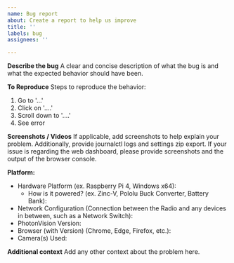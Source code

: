 ```yaml
---
name: Bug report
about: Create a report to help us improve
title: ''
labels: bug
assignees: ''

---
```


**Describe the bug**
A clear and concise description of what the bug is and what the expected behavior should have been.

**To Reproduce**
Steps to reproduce the behavior:
1. Go to '...'
2. Click on '....'
3. Scroll down to '....'
4. See error

**Screenshots / Videos**
If applicable, add screenshots to help explain your problem. Additionally, provide journalctl logs and settings zip export. If your issue is regarding the web dashboard, please provide screenshots and the output of the browser console.

**Platform:**
 - Hardware Platform (ex. Raspberry Pi 4, Windows x64):
   - How is it powered? (ex. Zinc-V, Pololu Buck Converter, Battery Bank):
 - Network Configuration (Connection between the Radio and any devices in between, such as a Network Switch):
 - PhotonVision Version:
 - Browser (with Version) (Chrome, Edge, Firefox, etc.):
 - Camera(s) Used:

**Additional context**
Add any other context about the problem here.
